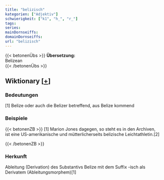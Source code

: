 ```yaml
---
title: "belizisch"
kategorien: ["Adjektiv"]
schwierigkeit: ["k1", "h_", "r_"]
tags:
series:
mainDornseiffs:
domainDornseiffs:
url: "belizisch"
---
```


{{< betonenÜbs >}}
**Übersetzung:**  
Belizean  
{{< /betonenÜbs >}}

## Wiktionary [[+](https://de.wiktionary.org/wiki/belizisch)]

### Bedeutungen
[1] Belize oder auch die Belizer betreffend, aus Belize kommend  

### Beispiele
{{< betonenZB >}}
[1] Marion Jones dagegen, so steht es in den Archiven, ist eine US-amerikanische und mütterlicherseits belizische Leichtathletin.[2]  

{{< /betonenZB >}}
### Herkunft
Ableitung (Derivation) des Substantivs Belize mit dem Suffix -isch als Derivatem (Ableitungsmorphem)[1]  



